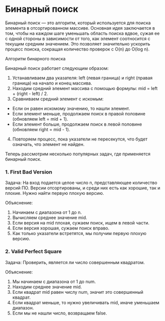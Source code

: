 # Бинарный поиск

Бинарный поиск — это алгоритм, который используется для поиска элемента в отсортированном массиве. Основная идея
заключается в том, чтобы на каждом шаге уменьшать область поиска вдвое, сужая ее с одной стороны в зависимости от того,
как элемент соотносится с текущим средним значением. Это позволяет значительно ускорить процесс поиска, сокращая
количество проверок с O(n) до O(log n).

Алгоритм бинарного поиска

Бинарный поиск работает следующим образом:

1. Устанавливаем два указателя: left (левая граница) и right (правая граница) на начало и конец массива.
2. Находим средний элемент массива с помощью формулы: mid = left + (right - left) / 2.
3. Сравниваем средний элемент с искомым:

- Если он равен искомому значению, то нашли элемент.
- Если элемент меньше, продолжаем поиск в правой половине (обновляем left = mid + 1).
- Если элемент больше, продолжаем поиск в левой половине (обновляем right = mid - 1).

4. Повторяем процесс, пока указатели не пересекутся, что будет означать, что элемент не найден.

Теперь рассмотрим несколько популярных задач, где применяется бинарный поиск.

### 1. First Bad Version

Задача: На вход подается целое число n, представляющее количество версий ПО. Версии отсортированы, и среди них есть как
хорошие, так и плохие. Нужно найти первую плохую версию.

Объяснение:

1. Начинаем с диапазона от 1 до n.
2. Вычисляем среднее значение mid.
3. Если версия на mid плохая, сужаем поиск, ищем в левой части.
4. Если версия хорошая, сужаем поиск вправо.
5. Как только указатели встретятся, мы получим первую плохую версию.

### 2. Valid Perfect Square

Задача: Проверить, является ли число совершенным квадратом.

Объяснение:

1. Мы начинаем с диапазона от 1 до num.
2. Находим среднее значение mid.
3. Если квадрат mid равен числу num, значит это совершенный квадрат.
4. Если квадрат меньше, то нужно увеличивать mid, иначе уменьшаем диапазон.
5. Если мы не нашли число, возвращаем false.